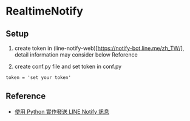 # RealtimeNotify

## Setup

1. create token in (line-notify-web)[https://notify-bot.line.me/zh_TW/], detail information may consider below Reforence

2. create conf.py file and set token in conf.py

```
token = 'set your token'
```

## Reference

- [使用 Python 實作發送 LINE Notify 訊息](https://bustlec.github.io/note/2018/07/10/line-notify-using-python/)
